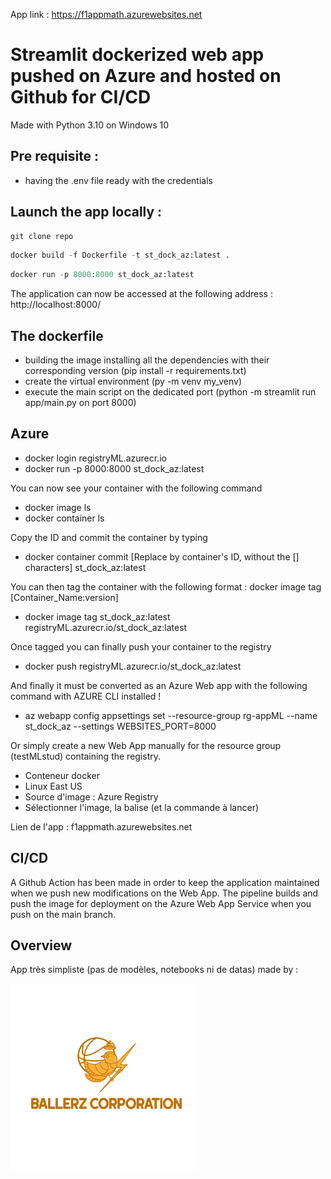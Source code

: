 App link : https://f1appmath.azurewebsites.net

# Streamlit dockerized web app pushed on Azure and hosted on Github for CI/CD

Made with Python 3.10 on Windows 10

## Pre requisite :
- having the .env file ready with the credentials

## Launch the app locally :

```python
git clone repo
```

```python
docker build -f Dockerfile -t st_dock_az:latest . 
```

```python
docker run -p 8000:8000 st_dock_az:latest
```

The application can now be accessed at the following address : 
http://localhost:8000/

## The dockerfile
- building the image installing all the dependencies with their corresponding version (pip install -r requirements.txt)
- create the virtual environment (py -m venv my_venv)
- execute the main script on the dedicated port (python -m streamlit run app/main.py on port 8000)

## Azure 

- docker login registryML.azurecr.io  
- docker run -p 8000:8000 st_dock_az:latest

You can now see your container with the following command
- docker image ls
- docker container ls

Copy the ID and commit the container by typing
- docker container commit [Replace by container's ID, without the [] characters] st_dock_az:latest

You can then tag the container with the following format : docker image tag [Container_Name:version] 
- docker image tag st_dock_az:latest registryML.azurecr.io/st_dock_az:latest

Once tagged you can finally push your container to the registry
- docker push registryML.azurecr.io/st_dock_az:latest

And finally it must be converted as an Azure Web app with the following command with AZURE CLI installed !

- az webapp config appsettings set --resource-group rg-appML --name st_dock_az --settings WEBSITES_PORT=8000

Or simply create a new Web App manually for the resource group (testMLstud) containing the registry.
- Conteneur docker
- Linux East US
- Source d'image : Azure Registry
- Sélectionner l'image, la balise (et la commande à lancer)

Lien de l'app : f1appmath.azurewebsites.net

## CI/CD

A Github Action has been made in order to keep the application maintained when we push new modifications on the Web App.
The pipeline builds and push the image for deployment on the Azure Web App Service when you push on the main branch.

## Overview

App très simpliste (pas de modèles, notebooks ni de datas) made by :

<img src="assets/ballerz.png" alt="logo" hight="300" width="300"/>
